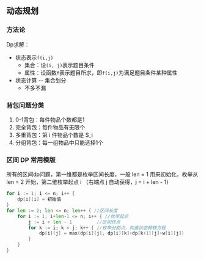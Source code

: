 ## 动态规划


### 方法论

Dp求解：

* 状态表示`f(i,j)`
    * 集合：设`(i, j)`表示题目条件
    * 属性：设函数`f`表示题目所求，即`f(i,j)`为满足题目条件某种属性
* 状态计算 -- 集合划分
    * 不多不漏


### 背包问题分类

1. 0-1背包：每件物品个数都是1
2. 完全背包：每件物品有无限个
3. 多重背包：第 i 件物品个数是 S_i
4. 分组背包：每一组物品中只能选择1个

### 区间 DP 常用模版

所有的区间dp问题，第一维都是枚举区间长度，一般 len = 1 用来初始化，枚举从 len = 2 开始，第二维枚举起点 i （右端点 j 自动获得，j = i + len - 1）

```go
for i := 1; i <= n; i++ {
    dp[i][i] = 初始值
}
for len := 2; len <= n; len++ { //区间长度
    for i := 1; i+len-1 <= n; i++ { //枚举起点
        j := i + len - 1         //区间终点
        for k := i; k < j; k++ { //枚举分割点，构造状态转移方程
            dp[i][j] = max(dp[i][j], dp[i][k]+dp[k+1][j]+w[i][j])
        }
    }
}
```

